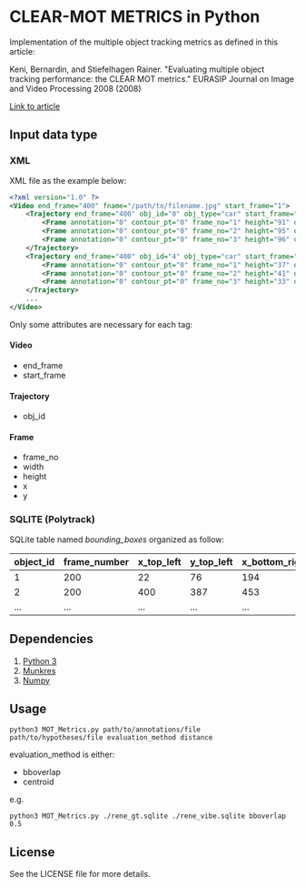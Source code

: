 # CLEAR-MOT METRICS in Python
Implementation of the multiple object tracking metrics as defined in this article:

Keni, Bernardin, and Stiefelhagen Rainer. "Evaluating multiple object tracking performance: the CLEAR MOT metrics." EURASIP Journal on Image and Video Processing 2008 (2008)

[Link to article](http://citeseerx.ist.psu.edu/viewdoc/download?doi=10.1.1.367.6279&rep=rep1&type=pdf)

## Input data type
### XML
XML file as the example below:

```xml
<?xml version="1.0" ?>
<Video end_frame="400" fname="/path/to/filename.jpg" start_frame="1">
	<Trajectory end_frame="400" obj_id="0" obj_type="car" start_frame="1">
		<Frame annotation="0" contour_pt="0" frame_no="1" height="91" observation="0" width="141" x="489" y="323"/>
		<Frame annotation="0" contour_pt="0" frame_no="2" height="95" observation="0" width="146" x="493" y="323"/>
		<Frame annotation="0" contour_pt="0" frame_no="3" height="96" observation="0" width="147" x="498" y="326"/>
	</Trajectory>
	<Trajectory end_frame="400" obj_id="4" obj_type="car" start_frame="1">
		<Frame annotation="0" contour_pt="0" frame_no="1" height="37" observation="0" width="40" x="272" y="195"/>
		<Frame annotation="0" contour_pt="0" frame_no="2" height="41" observation="0" width="23" x="125" y="303"/>
		<Frame annotation="0" contour_pt="0" frame_no="3" height="33" observation="0" width="23" x="623" y="197"/>
	</Trajectory>
	...
</Video>
```
Only some attributes are necessary for each tag:

#### Video
* end_frame
* start_frame

#### Trajectory
* obj_id

#### Frame
* frame_no
* width
* height
* x
* y

### SQLITE (Polytrack)
SQLite table named *bounding_boxes* organized as follow:

| object_id | frame_number | x_top_left | y_top_left | x_bottom_right | y_bottom_right |
| --------- | ------------ | ---------- | ---------- | -------------- | -------------- |
| 1         | 200          | 22         | 76         | 194            | 211            |
| 2         | 200          | 400        | 387        | 453            | 444            |
| ...       | ...          | ...        | ...        | ...            | ...            |

## Dependencies
1. [Python 3](https://www.python.org/download/releases/3.0/)
2. [Munkres](https://pypi.org/project/munkres/)
3. [Numpy](http://www.numpy.org/)

## Usage
```
python3 MOT_Metrics.py path/to/annotations/file path/to/hypotheses/file evaluation_method distance
```
evaluation_method is either:
* bboverlap
* centroid

e.g.
```
python3 MOT_Metrics.py ./rene_gt.sqlite ./rene_vibe.sqlite bboverlap 0.5
```

## License
See the LICENSE file for more details.
